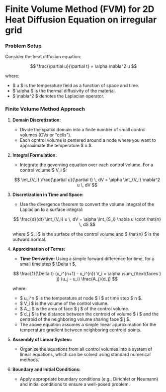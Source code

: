 # Finite Volume Method (FVM) for 2D Heat Diffusion Equation on irregular grid

### Problem Setup

Consider the heat diffusion equation:

$$ \frac{\partial u}{\partial t} = \alpha \nabla^2 u $$

where:
- $ u $ is the temperature field as a function of space and time.
- $ \alpha $ is the thermal diffusivity of the material.
- $ \nabla^2 $ denotes the Laplacian operator.

### Finite Volume Method Approach

1. **Domain Discretization:**
   - Divide the spatial domain into a finite number of small control volumes (CVs or "cells").
   - Each control volume is centered around a node where you want to approximate the temperature $ u $.

2. **Integral Formulation:**
   - Integrate the governing equation over each control volume. For a control volume $ V_i $:

   $$ \int_{V_i} \frac{\partial u}{\partial t} \, dV = \alpha \int_{V_i} \nabla^2 u \, dV $$

3. **Discretization in Time and Space:**
   - Use the divergence theorem to convert the volume integral of the Laplacian to a surface integral:

   $$ \frac{d}{dt} \int_{V_i} u \, dV = \alpha \int_{S_i} \nabla u \cdot \hat{n} \, dS $$

   where $ S_i $ is the surface of the control volume and $ \hat{n} $ is the outward normal.

4. **Approximation of Terms:**
   - **Time Derivative:** Using a simple forward difference for time, for a small time step $ \Delta t $,

   $$ \frac{1}{\Delta t} (u_i^{n+1} - u_i^{n}) V_i = \alpha \sum_{\text{faces } j} (u_j - u_i) \frac{A_j}{d_j} $$

   where:
   - $ u_i^n $ is the temperature at node $ i $ at time step $ n $.
   - $ V_i $ is the volume of the control volume.
   - $ A_j $ is the area of face $ j $ of the control volume.
   - $ d_j $ is the distance between the centroid of volume $ i $ and the centroid of the neighboring volume sharing face $ j $.
   - The above equation assumes a simple linear approximation for the temperature gradient between neighboring centroid points.

5. **Assembly of Linear System:**
   - Organize the equations from all control volumes into a system of linear equations, which can be solved using standard numerical methods.

6. **Boundary and Initial Conditions:**
   - Apply appropriate boundary conditions (e.g., Dirichlet or Neumann) and initial conditions to ensure a well-posed problem.